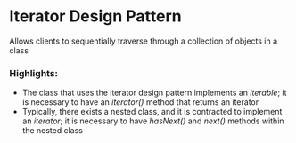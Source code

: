 # Iterator Design Pattern
Allows clients to sequentially traverse through a collection of objects in a class

### Highlights:
* The class that uses the iterator design pattern implements an *iterable*; it is necessary to have an *iterator()* method that returns an iterator
* Typically, there exists a nested class, and it is contracted to implement an *iterator*; it is necessary to have *hasNext()* and *next()* methods within the nested class
